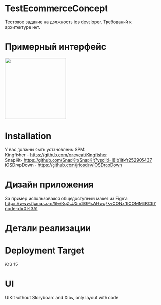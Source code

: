 
# TestEcommerceConcept
Тестовое задание на должность ios developer.
Требований к архитектуре нет.
# Примерный интерфейс

<img src="https://user-images.githubusercontent.com/102364472/192723233-554c2e46-3cd1-49dd-91ba-b57a6e75f7d3.mp4" width="200" /> 

# Installation
У вас должны быть установлены SPM:<br>
Kingfisher - https://github.com/onevcat/Kingfisher <br>
SnapKit- https://github.com/SnapKit/SnapKit?ysclid=l8lb1itkfr252905437 <br>
iOSDropDown - https://github.com/jriosdev/iOSDropDown
# Дизайн приложения

За пример использовался общедоступный макет из Figma <br>
https://www.figma.com/file/KqZcU5m3GMxAHwgFkvCONz/ECOMMERCE?node-id=0%3A1

# Детали реализации

# Deployment Target

iOS 15

# UI

UIKit without Storyboard and Xibs, only layout with code
